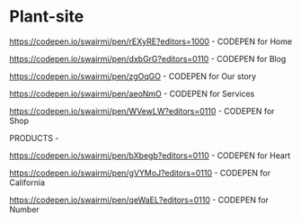 # Plant-site
https://codepen.io/swairmi/pen/rEXyRE?editors=1000 - CODEPEN for Home

https://codepen.io/swairmi/pen/dxbGrG?editors=0110 - CODEPEN for Blog

https://codepen.io/swairmi/pen/zgOqGO - CODEPEN for Our story

https://codepen.io/swairmi/pen/aeoNmO - CODEPEN for Services

https://codepen.io/swairmi/pen/WVewLW?editors=0110 - CODEPEN for Shop


PRODUCTS - 

https://codepen.io/swairmi/pen/bXbegb?editors=0110 - CODEPEN for Heart 

https://codepen.io/swairmi/pen/gVYMoJ?editors=0110 - CODEPEN for California 

https://codepen.io/swairmi/pen/qeWaEL?editors=0110 - CODEPEN for Number
